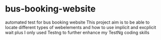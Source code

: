 # bus-booking-website
automated test for bus booking website
This project aim is to be able to locate different types of webelements and how to use implicit and excplicit wait plus I only used Testng to further enhance my TestNg coding skills
